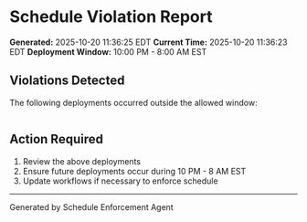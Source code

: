 # Schedule Violation Report

**Generated:** 2025-10-20 11:36:25 EDT
**Current Time:** 2025-10-20 11:36:23 EDT
**Deployment Window:** 10:00 PM - 8:00 AM EST

## Violations Detected

The following deployments occurred outside the allowed window:

```

```

## Action Required

1. Review the above deployments
2. Ensure future deployments occur during 10 PM - 8 AM EST
3. Update workflows if necessary to enforce schedule

---

Generated by Schedule Enforcement Agent
